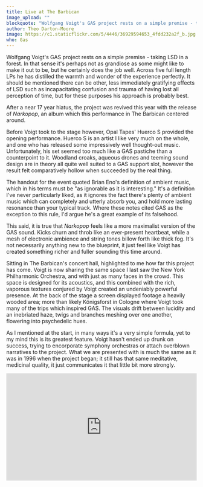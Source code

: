 ```yaml
---
title: Live at The Barbican
image_upload: ""
blockquote: "Wolfgang Voigt's GAS project rests on a simple premise - taking LSD in a forest. In that sense it's perhaps not as grandiose as some might like to make it out to be, but he certainly does the job well. Across five full length LPs he has distilled the warmth and wonder of the experience perfectly. It should be mentioned, there can be other, less immediately gratifying effects of LSD such as incapacitating confusion and htrauma of having lost all perception of time, but for these purposes his approach is probably best."
author: Theo Darton-Moore
image: https://c1.staticflickr.com/5/4446/36929594653_4fdd232a2f_b.jpg
who: Gas
---
```

Wolfgang Voigt's GAS project rests on a simple premise - taking LSD in a forest. In that sense it's perhaps not as grandiose as some might like to make it out to be, but he certainly does the job well. Across five full length LPs he has distilled the warmth and wonder of the experience perfectly. It should be mentioned there can be other, less immediately gratifying effects of LSD such as incapacitating confusion and trauma of having lost all perception of time, but for these purposes his approach is probably best.

After a near 17 year hiatus, the project was revived this year with the release of _Narkopop_, an album which this performance in The Barbican centered around. 

Before Voigt took to the stage however, Opal Tapes' Huerco S provided the opening performance. Huerco S is an artist I like very much on the whole, and one who has released some impressively well thought-out music. Unfortunately, his set seemed too much like a GAS pastiche than a counterpoint to it. Woodland croaks, aqueous drones and teeming sound design are in theory all quite well suited to a GAS support slot, however the result felt comparatively hollow when succeeded by the real thing. 

The handout for the event quoted Brian Eno's definition of ambient music, which in his terms must be "as ignorable as it is interesting." It's a definition I've never particularly liked, as it ignores the fact there's plenty of ambient music which can completely and utterly absorb you, and hold more lasting resonance than your typical track. Where these notes cited GAS as the exception to this rule, I'd argue he's a great example of its falsehood.

This said, it is true that _Narkopop_ feels like a more maximalist version of the GAS sound. Kicks churn and throb like an ever-present heartbeat, while a mesh of electronic ambience and string tones billow forth like thick fog. It's not necessarily anything new to the blueprint, it just feel like Voigt has created something richer and fuller sounding this time around.

Sitting in The Barbican's concert hall, highlighted to me how far this project has come. Voigt is now sharing the same space I last saw the New York Philharmonic Orchestra, and with just as many faces in the crowd. This space is designed for its acoustics, and this combined with the rich, vaporous textures conjured by Voigt created an undeniably powerful presence. At the back of the stage a screen displayed footage a heavily wooded area; more than likely Königsforst in Cologne where Voigt took many of the trips which inspired GAS. The visuals drift between lucidity and an inebriated haze, twigs and branches meshing over one another, flowering into psychedelic hues. 

As I mentioned at the start, in many ways it's a very simple formula, yet to my mind this is its greatest feature. Voigt hasn't ended up drunk on success, trying to encorporate symphony orchestras or attach overblown narratives to the project. What we are presented with is much the same as it was in 1996 when the project began; it still has that same meditative, medicinal quality, it just communicates it that little bit more strongly.

<div style="position:relative;height:0;padding-bottom:56.25%"><iframe src="https://www.youtube.com/embed/emUETcnDxnY?rel=0&controls=0&showinfo=0?ecver=2" width="100%" frameborder="0" style="position:absolute;width:100%;height:100%;left:0" allowfullscreen></iframe></div>